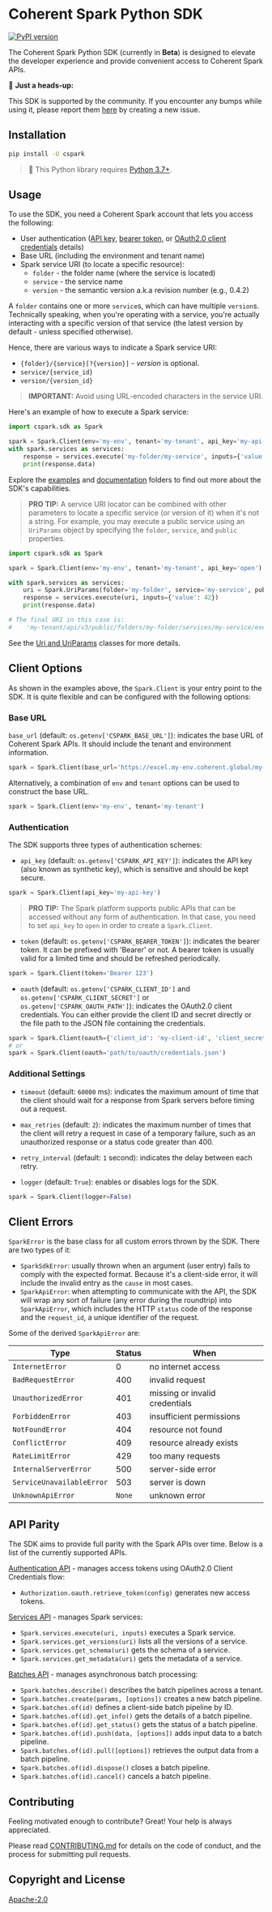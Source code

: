 # Coherent Spark Python SDK

[![PyPI version][version-img]][version-url]

The Coherent Spark Python SDK (currently in **Beta**) is designed to elevate the developer
experience and provide convenient access to Coherent Spark APIs.

👋 **Just a heads-up:**

This SDK is supported by the community. If you encounter any bumps while using it,
please report them [here](https://github.com/Coherent-Partners/spark-python-sdk/issues)
by creating a new issue.

## Installation

```bash
pip install -U cspark
```

> 🫣 This Python library requires [Python 3.7+](https://www.python.org/downloads/).

## Usage

To use the SDK, you need a Coherent Spark account that lets you access the following:

- User authentication ([API key][api-key-docs], [bearer token][bearer-token-docs],
  or [OAuth2.0 client credentials][oauth2-docs] details)
- Base URL (including the environment and tenant name)
- Spark service URI (to locate a specific resource):
  - `folder` - the folder name (where the service is located)
  - `service` - the service name
  - `version` - the semantic version a.k.a revision number (e.g., 0.4.2)

A `folder` contains one or more `service`s, which can have multiple `version`s.
Technically speaking, when you're operating with a service, you're actually
interacting with a specific version of that service (the latest version by default -
unless specified otherwise).

Hence, there are various ways to indicate a Spark service URI:

- `{folder}/{service}[?{version}]` - _version_ is optional.
- `service/{service_id}`
- `version/{version_id}`

> **IMPORTANT:** Avoid using URL-encoded characters in the service URI.

Here's an example of how to execute a Spark service:

```py
import cspark.sdk as Spark

spark = Spark.Client(env='my-env', tenant='my-tenant', api_key='my-api-key')
with spark.services as services:
    response = services.execute('my-folder/my-service', inputs={'value': 42})
    print(response.data)
```

Explore the [examples](./examples/main.py) and [documentation](./docs) folders
to find out more about the SDK's capabilities.

> **PRO TIP:**
> A service URI locator can be combined with other parameters to locate a specific
> service (or version of it) when it's not a string. For example, you may execute
> a public service using an `UriParams` object by specifying the `folder`, `service`,
> and `public` properties.

```py
import cspark.sdk as Spark

spark = Spark.Client(env='my-env', tenant='my-tenant', api_key='open')

with spark.services as services:
    uri = Spark.UriParams(folder='my-folder', service='my-service', public=True)
    response = services.execute(uri, inputs={'value': 42})
    print(response.data)

# The final URI in this case is:
#    'my-tenant/api/v3/public/folders/my-folder/services/my-service/execute'
```

See the [Uri and UriParams](./src/cspark/sdk/resources/_base.py) classes for more details.

## Client Options

As shown in the examples above, the `Spark.Client` is your entry point to the SDK.
It is quite flexible and can be configured with the following options:

### Base URL

`base_url` (default: `os.getenv['CSPARK_BASE_URL']`): indicates the base URL of
Coherent Spark APIs. It should include the tenant and environment information.

```py
spark = Spark.Client(base_url='https://excel.my-env.coherent.global/my-tenant')
```

Alternatively, a combination of `env` and `tenant` options can be used to construct
the base URL.

```py
spark = Spark.Client(env='my-env', tenant='my-tenant')
```

### Authentication

The SDK supports three types of authentication schemes:

- `api_key` (default: `os.getenv['CSPARK_API_KEY']`): indicates the API key
  (also known as synthetic key), which is sensitive and should be kept secure.

```py
spark = Spark.Client(api_key='my-api-key')
```

> **PRO TIP:**
> The Spark platform supports public APIs that can be accessed without any form
> of authentication. In that case, you need to set `api_key` to `open` in order to
> create a `Spark.Client`.

- `token` (default: `os.getenv['CSPARK_BEARER_TOKEN']`): indicates the bearer token.
  It can be prefixed with 'Bearer' or not. A bearer token is usually valid for a
  limited time and should be refreshed periodically.

```py
spark = Spark.Client(token='Bearer 123')
```

- `oauth` (default: `os.getenv['CSPARK_CLIENT_ID']` and `os.getenv['CSPARK_CLIENT_SECRET']` or
  `os.getenv['CSPARK_OAUTH_PATH']`): indicates the OAuth2.0 client credentials.
  You can either provide the client ID and secret directly or the file path to
  the JSON file containing the credentials.

```py
spark = Spark.Client(oauth={'client_id': 'my-client-id', 'client_secret': 'my-client-secret'})
# or
spark = Spark.Client(oauth='path/to/oauth/credentials.json')
```

### Additional Settings

- `timeout` (default: `60000` ms): indicates the maximum amount of time that the
  client should wait for a response from Spark servers before timing out a request.

- `max_retries` (default: `2`): indicates the maximum number of times that the client
  will retry a request in case of a temporary failure, such as an unauthorized
  response or a status code greater than 400.

- `retry_interval` (default: `1` second): indicates the delay between each retry.

- `logger` (default: `True`): enables or disables logs for the SDK.

```py
spark = Spark.Client(logger=False)
```

## Client Errors

`SparkError` is the base class for all custom errors thrown by the SDK. There are
two types of it:

- `SparkSdkError`: usually thrown when an argument (user entry) fails to comply
  with the expected format. Because it's a client-side error, it will include the invalid
  entry as the `cause` in most cases.
- `SparkApiError`: when attempting to communicate with the API, the SDK will wrap
  any sort of failure (any error during the roundtrip) into `SparkApiError`, which
  includes the HTTP `status` code of the response and the `request_id`, a unique
  identifier of the request.

Some of the derived `SparkApiError` are:

| Type                      | Status | When                           |
| ------------------------- | ------ | ------------------------------ |
| `InternetError`           | 0      | no internet access             |
| `BadRequestError`         | 400    | invalid request                |
| `UnauthorizedError`       | 401    | missing or invalid credentials |
| `ForbiddenError`          | 403    | insufficient permissions       |
| `NotFoundError`           | 404    | resource not found             |
| `ConflictError`           | 409    | resource already exists        |
| `RateLimitError`          | 429    | too many requests              |
| `InternalServerError`     | 500    | server-side error              |
| `ServiceUnavailableError` | 503    | server is down                 |
| `UnknownApiError`         | `None` | unknown error                  |

## API Parity

The SDK aims to provide full parity with the Spark APIs over time. Below is a list
of the currently supported APIs.

[Authentication API](./docs/authentication.md) - manages access tokens using
OAuth2.0 Client Credentials flow:

- `Authorization.oauth.retrieve_token(config)` generates new access tokens.

[Services API](./docs/services.md) - manages Spark services:

- `Spark.services.execute(uri, inputs)` executes a Spark service.
- `Spark.services.get_versions(uri)` lists all the versions of a service.
- `Spark.services.get_schema(uri)` gets the schema of a service.
- `Spark.services.get_metadata(uri)` gets the metadata of a service.

[Batches API](./docs/batches.md) - manages asynchronous batch processing:

- `Spark.batches.describe()` describes the batch pipelines across a tenant.
- `Spark.batches.create(params, [options])` creates a new batch pipeline.
- `Spark.batches.of(id)` defines a client-side batch pipeline by ID.
- `Spark.batches.of(id).get_info()` gets the details of a batch pipeline.
- `Spark.batches.of(id).get_status()` gets the status of a batch pipeline.
- `Spark.batches.of(id).push(data, [options])` adds input data to a batch pipeline.
- `Spark.batches.of(id).pull([options])` retrieves the output data from a batch pipeline.
- `Spark.batches.of(id).dispose()` closes a batch pipeline.
- `Spark.batches.of(id).cancel()` cancels a batch pipeline.

## Contributing

Feeling motivated enough to contribute? Great! Your help is always appreciated.

Please read [CONTRIBUTING.md][contributing-url] for details on the code of
conduct, and the process for submitting pull requests.

## Copyright and License

[Apache-2.0][license-url]

[version-img]: https://badge.fury.io/py/cspark.svg
[version-url]: https://pypi.python.org/pypi/cspark
[api-key-docs]: https://docs.coherent.global/spark-apis/authorization-api-keys
[bearer-token-docs]: https://docs.coherent.global/spark-apis/authorization-bearer-token
[oauth2-docs]: https://docs.coherent.global/spark-apis/authorization-client-credentials
[contributing-url]: https://github.com/Coherent-Partners/spark-python-sdk/CONTRIBUTING.md
[license-url]: https://github.com/Coherent-Partners/spark-python-sdk/LICENSE
